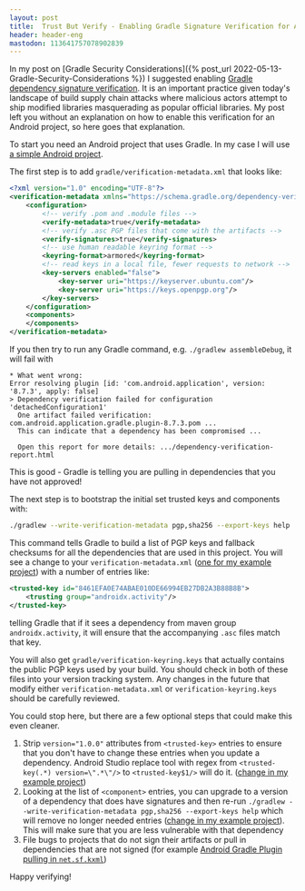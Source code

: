 ```yaml
---
layout: post
title:  Trust But Verify - Enabling Gradle Signature Verification for An Android Project 
header: header-eng
mastodon: 113641757078902839
---
```


In my post on [Gradle Security Considerations]({% post_url 2022-05-13-Gradle-Security-Considerations %}) I suggested
enabling [Gradle dependency signature verification](https://docs.gradle.org/current/userguide/dependency_verification.html#sec:signature-verification).
It is an important practice given today's landscape of build supply chain attacks where malicious actors attempt to ship
modified libraries masquerading as popular official libraries. My post left you without an explanation on how to enable
this verification for an Android project, so here goes that explanation.

To start you need an Android project that uses Gradle. In my case I will use [a simple Android project](https://github.com/liutikas/dependency-signature-verification-android/tree/ce78ee542546108e9ad0caa8c744f48f7a3c5ecc).

The first step is to add `gradle/verification-metadata.xml` that looks like:

```xml
<?xml version="1.0" encoding="UTF-8"?>
<verification-metadata xmlns="https://schema.gradle.org/dependency-verification" xmlns:xsi="http://www.w3.org/2001/XMLSchema-instance" xsi:schemaLocation="https://schema.gradle.org/dependency-verification https://schema.gradle.org/dependency-verification/dependency-verification-1.3.xsd">
    <configuration>
        <!-- verify .pom and .module files -->
        <verify-metadata>true</verify-metadata>
        <!-- verify .asc PGP files that come with the artifacts -->
        <verify-signatures>true</verify-signatures>
        <!-- use human readable keyring format -->
        <keyring-format>armored</keyring-format>
        <!-- read keys in a local file, fewer requests to network -->
        <key-servers enabled="false">
            <key-server uri="https://keyserver.ubuntu.com"/>
            <key-server uri="https://keys.openpgp.org"/>
        </key-servers>
    </configuration>
    <components>
    </components>
</verification-metadata>
```

If you then try to run any Gradle command, e.g. `./gradlew assembleDebug`, it will fail with
```text
* What went wrong:
Error resolving plugin [id: 'com.android.application', version: '8.7.3', apply: false]
> Dependency verification failed for configuration 'detachedConfiguration1'
  One artifact failed verification: com.android.application.gradle.plugin-8.7.3.pom ...
  This can indicate that a dependency has been compromised ...
  
  Open this report for more details: .../dependency-verification-report.html
```

This is good - Gradle is telling you are pulling in dependencies that you have not approved!

The next step is to bootstrap the initial set trusted keys and components with:
```bash
./gradlew --write-verification-metadata pgp,sha256 --export-keys help
```

This command tells Gradle to build a list of PGP keys and fallback checksums for all the dependencies that
are used in this project. You will see a change to your `verification-metadata.xml` ([one for my example project](https://github.com/liutikas/dependency-signature-verification-android/blob/c897d0b45715f00f0017e23d0a3a547bd99f9845/gradle/verification-metadata.xml))
with a number of entries like:
```xml
<trusted-key id="8461EFA0E74ABAE010DE66994EB27DB2A3B88B8B">
    <trusting group="androidx.activity"/>
</trusted-key>
```
telling Gradle that if it sees a dependency from maven group `androidx.activity`, it will ensure that the accompanying
`.asc` files match that key.

You will also get `gradle/verification-keyring.keys` that actually contains the public PGP keys used by your build.
You should check in both of these files into your version tracking system. Any changes in the future that modify either
`verification-metadata.xml` or `verification-keyring.keys` should be carefully reviewed.

You could stop here, but there are a few optional steps that could make this even cleaner.

1. Strip `version="1.0.0"` attributes from `<trusted-key>` entries to ensure that you don't have to change these entries
when you update a dependency. Android Studio replace tool with regex from `<trusted-key(.*) version=\".*\"/>` to
`<trusted-key$1/>` will do it. ([change in my example project](https://github.com/liutikas/dependency-signature-verification-android/commit/b119f8ccf066b264cf4fe3e3c96206a17b93a555))
2. Looking at the list of `<component>` entries, you can upgrade to a version of a dependency that does have signatures
and then re-run `./gradlew --write-verification-metadata pgp,sha256 --export-keys help` which will remove no longer
needed entries ([change in my example project](https://github.com/liutikas/dependency-signature-verification-android/commit/9a0449b6b683d7f2ccfb6aaaef986fa3aef0559b)).
This will make sure that you are less vulnerable with that dependency
3. File bugs to projects that do not sign their artifacts or pull in dependencies that are not signed
(for example [Android Gradle Plugin pulling in `net.sf.kxml`](https://issuetracker.google.com/issues/294916131))

Happy verifying!
